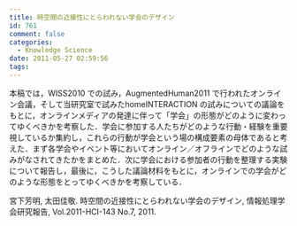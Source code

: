 ```yaml
---
title: 時空間の近接性にとらわれない学会のデザイン
id: 761
comment: false
categories:
  - Knowledge Science
date: 2011-05-27 02:59:56
tags:
---
```


本稿では，WISS2010 での試み，AugmentedHuman2011 で行われたオンライン会議，そして当研究室で試みたhomeINTERACTION の試みについての議論をもとに，オンラインメディアの発達に伴って「学会」の形態がどのように変わってゆくべきかを考察した．学会に参加する人たちがどのような行動・経験を重要視しているか集約し，これらの行動が学会という場の構成要素の母体であると考えた．まず各学会やイベント等においてオンライン／オフラインでどのような試みがなされてきたかをまとめた．次に学会における参加者の行動を整理する実験について報告し，最後に，こうした議論材料をもとに，オンラインでの学会がどのような形態をとってゆくべきかを考察している．

宮下芳明, 太田佳敬. 時空間の近接性にとらわれない学会のデザイン, 情報処理学会研究報告, Vol.2011-HCI-143 No.7, 2011.